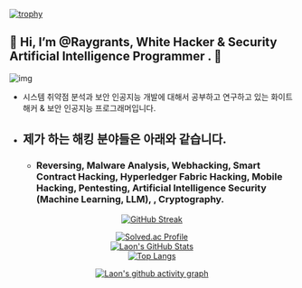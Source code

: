[![trophy](https://github-profile-trophy.vercel.app/?username=Raygrant&theme=algolia&column=10)](https://github.com/Luon/)

## 💫 Hi, I’m @Raygrants, White Hacker & Security Artificial Intelligence Programmer . 💫
![img](https://github.com/user-attachments/assets/c4acc5f3-f770-4d9a-9079-7f6ee0eebc35)
- 시스템 취약점 분석과 보안 인공지능 개발에 대해서 공부하고 연구하고 있는 화이트해커 & 보안 인공지능 프로그래머입니다.

- ## 제가 하는 해킹 분야들은 아래와 같습니다.

  - ###  Reversing, Malware Analysis, Webhacking, Smart Contract Hacking, Hyperledger Fabric Hacking, Mobile Hacking, Pentesting, Artificial Intelligence Security (Machine Learning, LLM), , Cryptography. 
     
<div align = "center">

[![GitHub Streak](https://github-readme-streak-stats.herokuapp.com/?user=Raygrants&theme=holi-theme)](https://git.io/streak-stats)

[![Solved.ac Profile](http://mazassumnida.wtf/api/v2/generate_badge?boj=dsph9245)](https://solved.ac/dsph9245) <br/>
[![Laon's GitHub Stats](https://github-readme-stats.vercel.app/api?username=Raygrants&hide=contribs,prs&show_icons=true&theme=ambient_gradient)](https://github.com/anuraghazra/github-readme-stats)
<br>
[![Top Langs](https://github-readme-stats.vercel.app/api/top-langs/?username=Raygrants&langs_count=10&hide=contribs,prs&show_icons=true&theme=ambient_gradient)](https://github.com/anuraghazra/github-readme-stats)

[![Laon's github activity graph](https://github-readme-activity-graph.vercel.app/graph?username=Raygrants&theme=react-dark&border=true)](https://github.com/ashutosh00710/github-readme-activity-graph)

</div>
 

